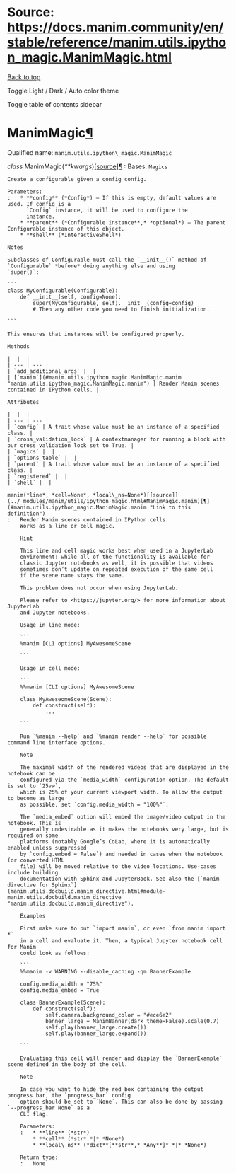 # Source: https://docs.manim.community/en/stable/reference/manim.utils.ipython_magic.ManimMagic.html

[Back to top](#)

Toggle Light / Dark / Auto color theme

Toggle table of contents sidebar

ManimMagic[¶](#manimmagic "Link to this heading")
=================================================

Qualified name: `manim.utils.ipython\_magic.ManimMagic`

*class* ManimMagic(*\*\*kwargs*)[[source]](../_modules/manim/utils/ipython_magic.html#ManimMagic)[¶](#manim.utils.ipython_magic.ManimMagic "Link to this definition")
:   Bases: `Magics`

    Create a configurable given a config config.

    Parameters:
    :   * **config** (*Config*) – If this is empty, default values are used. If config is a
          `Config` instance, it will be used to configure the
          instance.
        * **parent** (*Configurable instance**,* *optional*) – The parent Configurable instance of this object.
        * **shell** (*InteractiveShell*)

    Notes

    Subclasses of Configurable must call the `__init__()` method of
    `Configurable` *before* doing anything else and using
    `super()`:

    ```
    class MyConfigurable(Configurable):
        def __init__(self, config=None):
            super(MyConfigurable, self).__init__(config=config)
            # Then any other code you need to finish initialization.

    ```

    This ensures that instances will be configured properly.

    Methods

    |  |  |
    | --- | --- |
    | `add_additional_args` |  |
    | [`manim`](#manim.utils.ipython_magic.ManimMagic.manim "manim.utils.ipython_magic.ManimMagic.manim") | Render Manim scenes contained in IPython cells. |

    Attributes

    |  |  |
    | --- | --- |
    | `config` | A trait whose value must be an instance of a specified class. |
    | `cross_validation_lock` | A contextmanager for running a block with our cross validation lock set to True. |
    | `magics` |  |
    | `options_table` |  |
    | `parent` | A trait whose value must be an instance of a specified class. |
    | `registered` |  |
    | `shell` |  |

    manim(*line*, *cell=None*, *local\_ns=None*)[[source]](../_modules/manim/utils/ipython_magic.html#ManimMagic.manim)[¶](#manim.utils.ipython_magic.ManimMagic.manim "Link to this definition")
    :   Render Manim scenes contained in IPython cells.
        Works as a line or cell magic.

        Hint

        This line and cell magic works best when used in a JupyterLab
        environment: while all of the functionality is available for
        classic Jupyter notebooks as well, it is possible that videos
        sometimes don’t update on repeated execution of the same cell
        if the scene name stays the same.

        This problem does not occur when using JupyterLab.

        Please refer to <https://jupyter.org/> for more information about JupyterLab
        and Jupyter notebooks.

        Usage in line mode:

        ```
        %manim [CLI options] MyAwesomeScene

        ```

        Usage in cell mode:

        ```
        %%manim [CLI options] MyAwesomeScene

        class MyAweseomeScene(Scene):
            def construct(self):
                ...

        ```

        Run `%manim --help` and `%manim render --help` for possible command line interface options.

        Note

        The maximal width of the rendered videos that are displayed in the notebook can be
        configured via the `media_width` configuration option. The default is set to `25vw`,
        which is 25% of your current viewport width. To allow the output to become as large
        as possible, set `config.media_width = "100%"`.

        The `media_embed` option will embed the image/video output in the notebook. This is
        generally undesirable as it makes the notebooks very large, but is required on some
        platforms (notably Google’s CoLab, where it is automatically enabled unless suppressed
        by `config.embed = False`) and needed in cases when the notebook (or converted HTML
        file) will be moved relative to the video locations. Use-cases include building
        documentation with Sphinx and JupyterBook. See also the [`manim directive for Sphinx`](manim.utils.docbuild.manim_directive.html#module-manim.utils.docbuild.manim_directive "manim.utils.docbuild.manim_directive").

        Examples

        First make sure to put `import manim`, or even `from manim import *`
        in a cell and evaluate it. Then, a typical Jupyter notebook cell for Manim
        could look as follows:

        ```
        %%manim -v WARNING --disable_caching -qm BannerExample

        config.media_width = "75%"
        config.media_embed = True

        class BannerExample(Scene):
            def construct(self):
                self.camera.background_color = "#ece6e2"
                banner_large = ManimBanner(dark_theme=False).scale(0.7)
                self.play(banner_large.create())
                self.play(banner_large.expand())

        ```

        Evaluating this cell will render and display the `BannerExample` scene defined in the body of the cell.

        Note

        In case you want to hide the red box containing the output progress bar, the `progress_bar` config
        option should be set to `None`. This can also be done by passing `--progress_bar None` as a
        CLI flag.

        Parameters:
        :   * **line** (*str*)
            * **cell** (*str* *|* *None*)
            * **local\_ns** (*dict**[**str**,* *Any**]* *|* *None*)

        Return type:
        :   None